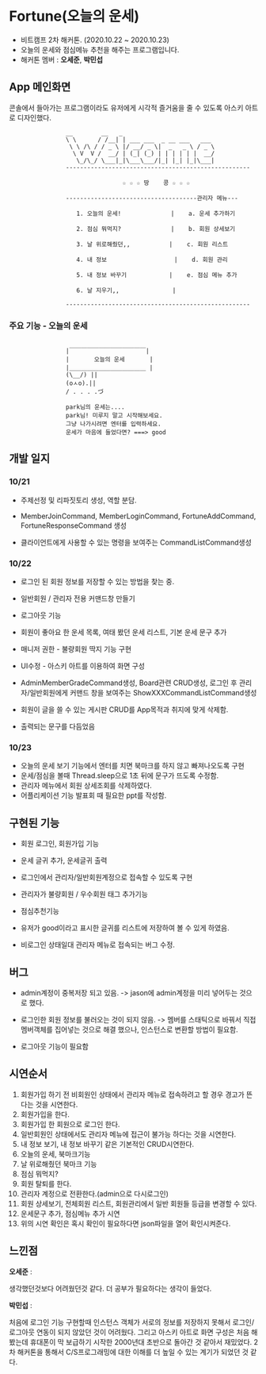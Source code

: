 # Fortune(오늘의 운세)

- 비트캠프 2차 해커톤. (2020.10.22 ~ 2020.10.23) 
- 오늘의 운세와 점심메뉴 추천을 해주는 프로그램입니다.
- 해커톤 멤버 : **오세준**, **박민섭**



## App 메인화면

콘솔에서 들아가는 프로그램이라도 유저에게 시각적 즐거움을 줄 수 있도록 아스키 아트로 디자인했다.

```
                __        __   _
                \ \      / /__| | ___ ___  _ __ ___   ___
                 \ \ /\ / / _ \ |/ __/ _ \|  _   _ \ / _ \
                  \ V  V /  __/ | (_| (_) | | | | | |  __/
                   \_/\_/ \___|_|\___\___/|_| |_| |_|\___|
                ----------------------------------------------------

                                ☆ ☆ ☆ 땅    콩 ☆ ☆ ☆

                -------------------------------------관리자 메뉴---

                   1. 오늘의 운세!              |    a. 운세 추가하기

                   2. 점심 뭐먹지?              |    b. 회원 상세보기

                   3. 날 위로해줬던,,           |    c. 회원 리스트

                   4. 내 정보                   |    d. 회원 관리

                   5. 내 정보 바꾸기            |    e. 점심 메뉴 추가

                   6. 날 지우기,,               |

                ----------------------------------------------------
```



### 주요 기능 - 오늘의 운세

```

                |￣￣￣￣￣￣￣￣￣￣￣￣￣|
                |       오늘의 운세       |
                |＿＿＿＿＿＿＿＿＿＿＿＿＿ |
                (\__/) ||
                (oㅅo).||
                / . . . .づ

                park님의 운세는....
                park님! 미루지 말고 시작해보세요.
                그냥 나가시려면 엔터를 입력하세요.
                운세가 마음에 들었다면? ===> good

```



## 개발 일지

### 10/21

- 주제선정 및 리파짓토리 생성, 역할 분담.
- MemberJoinCommand, MemberLoginCommand, FortuneAddCommand, FortuneResponseCommand 생성

- 클라이언트에게 사용할 수 있는 명령을 보여주는 CommandListCommand생성

### 10/22

- 로그인 된 회원 정보를 저장할 수 있는 방법을 찾는 중.
- 일반회원 / 관리자 전용 커맨드창 만들기
- 로그아웃 기능

- 회원이 좋아요 한 운세 목록, 여태 봤던 운세 리스트, 기본 운세 문구 추가
- 매니저 권한 -  불량회원 딱지 기능 구현
- UI수정 - 아스키 아트를 이용하여 화면 구성
- AdminMemberGradeCommand생성, Board관련 CRUD생성, 로그인 후 관리자/일반회원에게 커맨드 창을 보여주는 ShowXXXCommandListCommand생성
- 회원이 글을 쓸 수 있는 게시판 CRUD를 App목적과 취지에 맞게 삭제함.
- 출력되는 문구를 다듬었음

### 10/23

- 오늘의 운세 보기 기능에서 엔터를 치면 북마크를 하지 않고 빠져나오도록 구현
- 운세/점심을 볼때 Thread.sleep으로 1초 뒤에 문구가 뜨도록 수정함.
- 관리자 메뉴에서 회원 상세조회를 삭제하였다.
- 어플리케이션 기능 발표회 때 필요한 ppt를 작성함.

## 구현된 기능

- 회원 로그인, 회원가입 기능
- 운세 글귀 추가, 운세글귀 출력

- 로그인에서 관리자/일반회원계정으로 접속할 수 있도록 구현
- 관리자가 불량회원 / 우수회원 태그 추가기능
- 점심추천기능
- 유저가 good이라고 표시한 글귀를 리스트에 저장하여 볼 수 있게 하였음. 
- 비로그인 상태일대 관리자 메뉴로 접속되는 버그 수정.

## 버그

* admin계정이 중복저장 되고 있음. -> jason에 admin계정을 미리 넣어두는 것으로 했다.

- 로그인한 회원 정보를 불러오는 것이 되지 않음. -> 멤버를 스태틱으로 바꿔서 직접 멤버객체를 집어넣는 것으로 해결 했으나, 인스턴스로 변환할 방법이 필요함.

- 로그아웃 기능이 필요함

## 시연순서

1. 회원가입 하기 전 비회원인 상태에서 관리자 메뉴로 접속하려고 할 경우 경고가 뜬다는 것을 시연한다.
2. 회원가입을 한다.
3. 회원가입 한 회원으로 로그인 한다.
4. 일반회원인 상태에서도 관리자 메뉴에 접근이 불가능 하다는 것을 시연한다.
5. 내 정보 보기, 내 정보 바꾸기 같은 기본적인 CRUD시연한다.
7. 오늘의 운세, 북마크기능
8. 날 위로해줬던 북마크 기능
9. 점심 뭐먹지?
9. 회원 탈퇴를 한다.
10. 관리자 계정으로 전환한다.(admin으로 다시로그인)
11. 회원 상세보기, 전체회원 리스트, 회원관리에서 일반 회원들 등급을 변경할 수 있다.
12. 운세문구 추가, 점심메뉴 추가 시연
13. 위의 시연 확인은 혹시 확인이 필요하다면 json파일을 열어 확인시켜준다.



## 느낀점

**오세준** : 

생각했던것보다 어려웠던것 같다. 더 공부가 필요하다는 생각이 들었다.



**박민섭** : 

처음에 로그인 기능 구현할때 인스턴스 객체가 서로의 정보를 저장하지 못해서 로그인/로그아웃 연동이 되지 않았던 것이 어려웠다. 그리고 아스키 아트로 화면 구성은 처음 해봤는데 휴대폰이 막 보급하기 시작한 2000년대 초반으로 돌아간 것 같아서 재밌었다. 2차 해커톤을 통해서 C/S프로그래밍에 대한 이해를 더 높일 수 있는 계기가 되었던 것 같다.  

